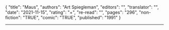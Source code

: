 {
"title": "Maus",
"authors": "Art Spiegleman",
"editors": "",
"translator": "",
"date": "2021-11-15",
"rating": "+",
"re-read": "",
"pages": "296",
"non-fiction": "TRUE",
"comic": "TRUE",
"published": "1991"
}

---
